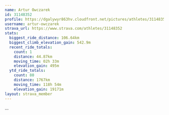 ```yaml
---
name: Artur Owczarek
id: 31148352
profile: https://dgalywyr863hv.cloudfront.net/pictures/athletes/31148352/15906846/1/large.jpg
username: artur-owczarek
strava_url: https://www.strava.com/athletes/31148352
stats:
  biggest_ride_distance: 106.64km
  biggest_climb_elevation_gain: 542.9m
  recent_ride_totals:
    count: 1
    distance: 44.87km
    moving_time: 02h 33m
    elevation_gain: 495m
  ytd_ride_totals:
    count: 80
    distance: 1767km
    moving_time: 118h 54m
    elevation_gain: 19171m
layout: strava_member
--- 
```

...
